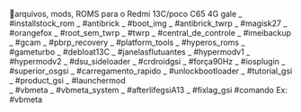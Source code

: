 📱arquivos, mods, ROMS para o Redmi 13C/poco C65 4G gale
_  #installstock_rom
_  #antibrick
_  #boot_img
_  #antibrick_twrp
_  #magisk27
_  #orangefox
_  #root_sem_twrp
_  #twrp
_  #central_de_controle
_  #imeibackup
_  #gcam
_  #pbrp_recovery
_  #platform_tools
_  #hyperos_roms
_  #gameturbo
_  #debloat13C
_  #janelasflutuantes
_  #hypermodv1
_  #hypermodv2
_  #dsu_sideloader
_  #crdroidgsi
_  #força90Hz
_  #iosplugin
_  #superior_osgsi
_  #carregamento_rapido
_  #unlockbootloader
_  #tutorial_gsi
_  #product_gsi
_  #launchermod           
_  #vbmeta
_  #vbmeta_system
_  #afterlifegsiA13
_  #fixlag_gsi
#comando
Ex: #vbmeta
